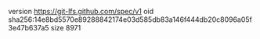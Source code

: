 version https://git-lfs.github.com/spec/v1
oid sha256:14e8bd5570e89288842174e03d585db83a146f444db20c8096a05f3e47b637a5
size 8971
